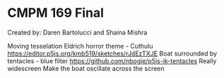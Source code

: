 # CMPM 169 Final
Created by: Daren Bartolucci and Shaina Mishra

Moving tesselation
Eldrich horror theme - Cuthulu
https://editor.p5js.org/kmb519/sketches/rJdEzTXJE
Boat surrounded by tentacles - blue filter
https://github.com/nbogie/p5js-ik-tentacles
Really widescreen
Make the boat oscillate across the screen 
